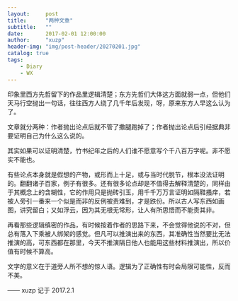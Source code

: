 ```yaml
---
layout:     post
title:      "两种文章"
subtitle:   ""
date:       2017-02-01 12:00:00
author:     "xuzp"
header-img: "img/post-header/20270201.jpg"
catalog: true
tags:
    - Diary
    - WX
---
```


印象里西方先哲留下的作品里逻辑清楚；东方先哲们大体这方面就弱一点，但他们天马行空抛出一句话，往往西方人绕了几千年后发现，呀，原来东方人早这么认为了。

文章就分两种：作者抛出论点后就不管了撒腿跑掉了；作者抛出论点后引经据典非要证明自己为什么这么说的。

其实如果可以证明清楚，竹书纪年之后的人们谁不愿意写个千八百万字呢。非不愿实不能也。

有些论点本身就是假想的产物，或形而上十足，或与当时代脱节，根本没法证明的。翻翻诸子百家，例子有很多。还有很多论点却是不值得去解释清楚的，同样由于其概念上的含糊性，它的作用只是抛砖引玉，用千千万万言证明如隔鞋搔痒，若被人旁引一番来一个似是而非的反例被责难到，才是跌份。所以古人写东西如画图，讲究留白；又如浮云，因为其无根无常形，让人有所思悟而不能责其非。

再看那些逻辑缜密的作品，有时候按着作者的思路下来，不会觉得他说的不对，但总有落入下乘被人绑架的感觉。但凡可以推演出来的东西，其准确性当然要比无法推演的高，可东西都在那里，今天不推演隔日他人也能用这些材料推演出，所以价值有时候不算高。

文字的意义在于道旁人所不想的惊人语。逻辑为了正确性有时会局限可能性，反而不美。

—— xuzp 记于 2017.2.1
